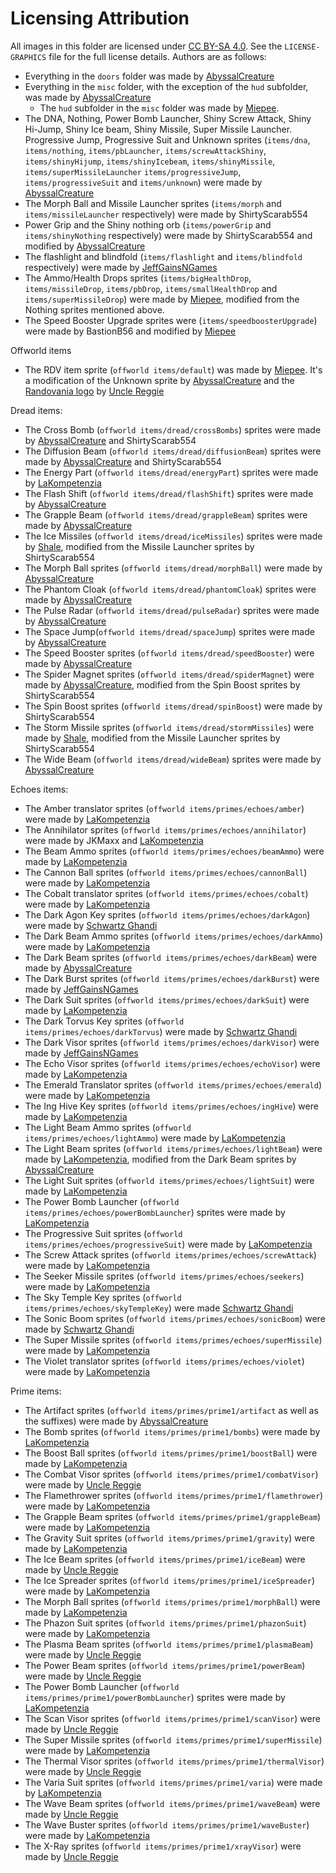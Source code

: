 # Licensing Attribution

All images in this folder are licensed under [CC BY-SA 4.0](https://creativecommons.org/licenses/by-sa/4.0/). See
the `LICENSE-GRAPHICS` file for the full license details.
Authors are as follows:

- Everything in the `doors` folder was made by [AbyssalCreature](https://github.com/AbyssalCreature)
- Everything in the `misc` folder, with the exception of the `hud` subfolder, was made by [AbyssalCreature](https://github.com/AbyssalCreature)
  - The `hud` subfolder in the `misc` folder was made by [Miepee](https://github.com/Miepee).
- The DNA, Nothing, Power Bomb Launcher, Shiny Screw Attack, Shiny Hi-Jump, Shiny Ice beam, Shiny Missile, Super Missile
  Launcher. Progressive Jump, Progressive Suit and Unknown sprites 
  (`items/dna`, `items/nothing`, `items/pbLauncher`, `items/screwAttackShiny`, `items/shinyHijump`, `items/shinyIcebeam`, `items/shinyMissile`, `items/superMissileLauncher`
  `items/progressiveJump`, `items/progressiveSuit` and `items/unknown`) were made by [AbyssalCreature](https://github.com/AbyssalCreature)
- The Morph Ball and Missile Launcher sprites (`items/morph` and `items/missileLauncher` respectively) were made by
  ShirtyScarab554
- Power Grip and the Shiny nothing orb (`items/powerGrip` and `items/shinyNothing` respectively) were made by
  ShirtyScarab554 and modified by [AbyssalCreature](https://github.com/AbyssalCreature)
- The flashlight and blindfold (`items/flashlight` and `items/blindfold` respectively) were made
  by [JeffGainsNGames](https://www.youtube.com/@jeffgainsngames)
- The Ammo/Health Drops sprites (`items/bigHealthDrop`, `items/missileDrop`, `items/pbDrop`, `items/smallHealthDrop`
  and `items/superMissileDrop`) were made by [Miepee](https://github.com/Miepee), modified from the Nothing sprites
  mentioned above.
- The Speed Booster Upgrade sprites were (`items/speedboosterUpgrade`) were made by BastionB56 and modified
  by [Miepee](https://github.com/Miepee)

Offworld items
- The RDV item sprite (`offworld items/default`) was made by [Miepee](https://github.com/Miepee). It's a modification of the Unknown sprite by [AbyssalCreature](https://github.com/AbyssalCreature) and the [Randovania logo](https://github.com/randovania/randovania/tree/main/tools/icons) by [Uncle Reggie](https://www.threads.net/@unclereggiegames)

Dread items:
- The Cross Bomb (`offworld items/dread/crossBombs`) sprites were made by [AbyssalCreature](https://github.com/AbyssalCreature) and ShirtyScarab554
- The Diffusion Beam (`offworld items/dread/diffusionBeam`) sprites were made by [AbyssalCreature](https://github.com/AbyssalCreature) and ShirtyScarab554
- The Energy Part (`offworld items/dread/energyPart`) sprites were made by [LaKompetenzia](https://www.twitch.tv/ilakompetenzia)
- The Flash Shift (`offworld items/dread/flashShift`) sprites were made by [AbyssalCreature](https://github.com/AbyssalCreature)
- The Grapple Beam (`offworld items/dread/grappleBeam`) sprites were made by [AbyssalCreature](https://github.com/AbyssalCreature)
- The Ice Missiles (`offworld items/dread/iceMissiles`) sprites were made by [Shale](https://cohost.org/RaffiTheOwl), modified from the Missile Launcher sprites by ShirtyScarab554
- The Morph Ball sprites (`offworld items/dread/morphBall`) were made by [AbyssalCreature](https://github.com/AbyssalCreature)
- The Phantom Cloak (`offworld items/dread/phantomCloak`) sprites were made by [AbyssalCreature](https://github.com/AbyssalCreature)
- The Pulse Radar (`offworld items/dread/pulseRadar`) sprites were made by [AbyssalCreature](https://github.com/AbyssalCreature)
- The Space Jump(`offworld items/dread/spaceJump`) sprites were made by [AbyssalCreature](https://github.com/AbyssalCreature)
- The Speed Booster sprites (`offworld items/dread/speedBooster`) were made by [AbyssalCreature](https://github.com/AbyssalCreature)
- The Spider Magnet sprites (`offworld items/dread/spiderMagnet`) were made by [AbyssalCreature](https://github.com/AbyssalCreature), modified from the Spin Boost sprites by ShirtyScarab554
- The Spin Boost sprites (`offworld items/dread/spinBoost`) were made by ShirtyScarab554
- The Storm Missile sprites (`offworld items/dread/stormMissiles`) were made by [Shale](https://cohost.org/RaffiTheOwl), modified from the Missile Launcher sprites by ShirtyScarab554
- The Wide Beam (`offworld items/dread/wideBeam`) sprites were made by [AbyssalCreature](https://github.com/AbyssalCreature)

Echoes items:
- The Amber translator sprites (`offworld items/primes/echoes/amber`) were made by [LaKompetenzia](https://www.twitch.tv/ilakompetenzia)
- The Annihilator sprites (`offworld items/primes/echoes/annihilator`) were made by JKMaxx and [LaKompetenzia](https://www.twitch.tv/ilakompetenzia)
- The Beam Ammo sprites (`offworld items/primes/echoes/beamAmmo`) were made by [LaKompetenzia](https://www.twitch.tv/ilakompetenzia)
- The Cannon Ball sprites (`offworld items/primes/echoes/cannonBall`) were made by [LaKompetenzia](https://www.twitch.tv/ilakompetenzia)
- The Cobalt translator sprites (`offworld items/primes/echoes/cobalt`) were made by [LaKompetenzia](https://www.twitch.tv/ilakompetenzia)
- The Dark Agon Key sprites (`offworld items/primes/echoes/darkAgon`) were made by [Schwartz Ghandi](https://www.youtube.com/channel/UCTm7a6JWDeTiHkWa8xR9W-Q)
- The Dark Beam Ammo sprites (`offworld items/primes/echoes/darkAmmo`) were made by [LaKompetenzia](https://www.twitch.tv/ilakompetenzia)
- The Dark Beam sprites (`offworld items/primes/echoes/darkBeam`) were made by [AbyssalCreature](https://github.com/AbyssalCreature)
- The Dark Burst sprites (`offworld items/primes/echoes/darkBurst`) were made by [JeffGainsNGames](https://www.youtube.com/@jeffgainsngames)
- The Dark Suit sprites (`offworld items/primes/echoes/darkSuit`) were made by [LaKompetenzia](https://www.twitch.tv/ilakompetenzia)
- The Dark Torvus Key sprites (`offworld items/primes/echoes/darkTorvus`) were made by [Schwartz Ghandi](https://www.youtube.com/channel/UCTm7a6JWDeTiHkWa8xR9W-Q)
- The Dark Visor sprites (`offworld items/primes/echoes/darkVisor`) were made by [JeffGainsNGames](https://www.youtube.com/@jeffgainsngames)
- The Echo Visor sprites (`offworld items/primes/echoes/echoVisor`) were made by [LaKompetenzia](https://www.twitch.tv/ilakompetenzia)
- The Emerald Translator sprites (`offworld items/primes/echoes/emerald`) were made by [LaKompetenzia](https://www.twitch.tv/ilakompetenzia)
- The Ing Hive Key sprites (`offworld items/primes/echoes/ingHive`) were made by [LaKompetenzia](https://www.twitch.tv/ilakompetenzia)
- The Light Beam Ammo sprites (`offworld items/primes/echoes/lightAmmo`) were made by [LaKompetenzia](https://www.twitch.tv/ilakompetenzia)
- The Light Beam sprites (`offworld items/primes/echoes/lightBeam`) were made by [LaKompetenzia](https://www.twitch.tv/ilakompetenzia), modified from the Dark Beam sprites by [AbyssalCreature](https://github.com/AbyssalCreature)
- The Light Suit sprites (`offworld items/primes/echoes/lightSuit`) were made by [LaKompetenzia](https://www.twitch.tv/ilakompetenzia)
- The Power Bomb Launcher (`offworld items/primes/echoes/powerBombLauncher`) sprites were made by [LaKompetenzia](https://www.twitch.tv/ilakompetenzia)
- The Progressive Suit sprites (`offworld items/primes/echoes/progressiveSuit`) were made by [LaKompetenzia](https://www.twitch.tv/ilakompetenzia)
- The Screw Attack sprites (`offworld items/primes/echoes/screwAttack`) were made by [LaKompetenzia](https://www.twitch.tv/ilakompetenzia)
- The Seeker Missile sprites (`offworld items/primes/echoes/seekers`) were made by [LaKompetenzia](https://www.twitch.tv/ilakompetenzia)
- The Sky Temple Key sprites (`offworld items/primes/echoes/skyTempleKey`) were made [Schwartz Ghandi](https://www.youtube.com/channel/UCTm7a6JWDeTiHkWa8xR9W-Q)
- The Sonic Boom sprites (`offworld items/primes/echoes/sonicBoom`) were made by [Schwartz Ghandi](https://www.youtube.com/channel/UCTm7a6JWDeTiHkWa8xR9W-Q)
- The Super Missile sprites (`offworld items/primes/echoes/superMissile`) were made by [LaKompetenzia](https://www.twitch.tv/ilakompetenzia)
- The Violet translator sprites (`offworld items/primes/echoes/violet`) were made by [LaKompetenzia](https://www.twitch.tv/ilakompetenzia)


Prime items:
- The Artifact sprites (`offworld items/primes/prime1/artifact` as well as the suffixes) were made by [AbyssalCreature](https://github.com/AbyssalCreature)
- The Bomb sprites (`offworld items/primes/prime1/bombs`) were made by [LaKompetenzia](https://www.twitch.tv/ilakompetenzia)
- The Boost Ball sprites (`offworld items/primes/prime1/boostBall`) were made by [LaKompetenzia](https://www.twitch.tv/ilakompetenzia)
- The Combat Visor sprites (`offworld items/primes/prime1/combatVisor`) were made by [Uncle Reggie](https://www.threads.net/@unclereggiegames)
- The Flamethrower sprites (`offworld items/primes/prime1/flamethrower`) were made by [LaKompetenzia](https://www.twitch.tv/ilakompetenzia)
- The Grapple Beam sprites (`offworld items/primes/prime1/grappleBeam`) were made by [LaKompetenzia](https://www.twitch.tv/ilakompetenzia)
- The Gravity Suit sprites (`offworld items/primes/prime1/gravity`) were made by [LaKompetenzia](https://www.twitch.tv/ilakompetenzia)
- The Ice Beam sprites (`offworld items/primes/prime1/iceBeam`) were made by [Uncle Reggie](https://www.threads.net/@unclereggiegames)
- The Ice Spreader sprites (`offworld items/primes/prime1/iceSpreader`) were made by [LaKompetenzia](https://www.twitch.tv/ilakompetenzia)
- The Morph Ball sprites (`offworld items/primes/prime1/morphBall`) were made by [LaKompetenzia](https://www.twitch.tv/ilakompetenzia)
- The Phazon Suit sprites (`offworld items/primes/prime1/phazonSuit`) were made by [LaKompetenzia](https://www.twitch.tv/ilakompetenzia)
- The Plasma Beam sprites (`offworld items/primes/prime1/plasmaBeam`) were made by [Uncle Reggie](https://www.threads.net/@unclereggiegames)
- The Power Beam sprites (`offworld items/primes/prime1/powerBeam`) were made by [Uncle Reggie](https://www.threads.net/@unclereggiegames)
- The Power Bomb Launcher (`offworld items/primes/prime1/powerBombLauncher`) sprites were made by [LaKompetenzia](https://www.twitch.tv/ilakompetenzia)
- The Scan Visor sprites (`offworld items/primes/prime1/scanVisor`) were made by [Uncle Reggie](https://www.threads.net/@unclereggiegames)
- The Super Missile sprites (`offworld items/primes/prime1/superMissile`) were made by [LaKompetenzia](https://www.twitch.tv/ilakompetenzia)
- The Thermal Visor sprites (`offworld items/primes/prime1/thermalVisor`) were made by [Uncle Reggie](https://www.threads.net/@unclereggiegames)
- The Varia Suit sprites (`offworld items/primes/prime1/varia`) were made by [LaKompetenzia](https://www.twitch.tv/ilakompetenzia)
- The Wave Beam sprites (`offworld items/primes/prime1/waveBeam`) were made by [Uncle Reggie](https://www.threads.net/@unclereggiegames)
- The Wave Buster sprites (`offworld items/primes/prime1/waveBuster`) were made by [LaKompetenzia](https://www.twitch.tv/ilakompetenzia)
- The X-Ray sprites (`offworld items/primes/prime1/xrayVisor`) were made by [Uncle Reggie](https://www.threads.net/@unclereggiegames)
